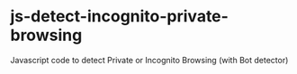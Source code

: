 # js-detect-incognito-private-browsing
Javascript code to detect Private or Incognito Browsing (with Bot detector)
